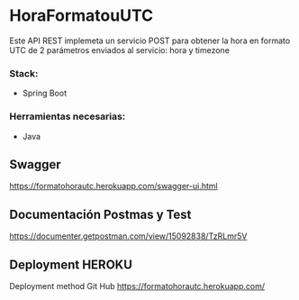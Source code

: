 # HoraFormatouUTC
Este API REST implemeta un servicio  POST para  obtener la hora en formato UTC de 2 parámetros enviados al servicio: hora y timezone

### Stack:

* Spring Boot

### Herramientas necesarias:
 
* Java

## Swagger

https://formatohorautc.herokuapp.com/swagger-ui.html

## Documentación Postmas y Test
https://documenter.getpostman.com/view/15092838/TzRLmr5V

## Deployment HEROKU

Deployment method Git Hub
https://formatohorautc.herokuapp.com/